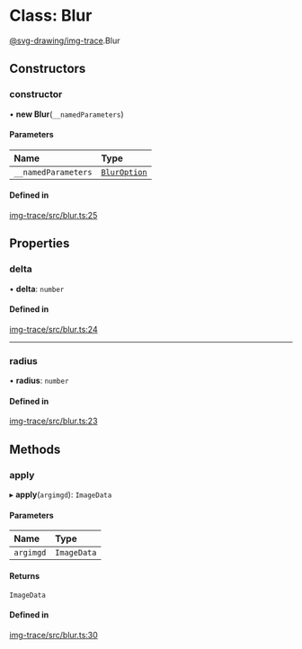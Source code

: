 # Class: Blur

[@svg-drawing/img-trace](../../modules/svg_drawing_img_trace.md).Blur

## Constructors

### constructor

• **new Blur**(`__namedParameters`)

#### Parameters

| Name | Type |
| :------ | :------ |
| `__namedParameters` | [`BlurOption`](../../interfaces/svg_drawing_img_trace/BlurOption.md) |

#### Defined in

[img-trace/src/blur.ts:25](https://github.com/kmkzt/svg-drawing/blob/c168ec0/packages/img-trace/src/blur.ts#L25)

## Properties

### delta

• **delta**: `number`

#### Defined in

[img-trace/src/blur.ts:24](https://github.com/kmkzt/svg-drawing/blob/c168ec0/packages/img-trace/src/blur.ts#L24)

___

### radius

• **radius**: `number`

#### Defined in

[img-trace/src/blur.ts:23](https://github.com/kmkzt/svg-drawing/blob/c168ec0/packages/img-trace/src/blur.ts#L23)

## Methods

### apply

▸ **apply**(`argimgd`): `ImageData`

#### Parameters

| Name | Type |
| :------ | :------ |
| `argimgd` | `ImageData` |

#### Returns

`ImageData`

#### Defined in

[img-trace/src/blur.ts:30](https://github.com/kmkzt/svg-drawing/blob/c168ec0/packages/img-trace/src/blur.ts#L30)
